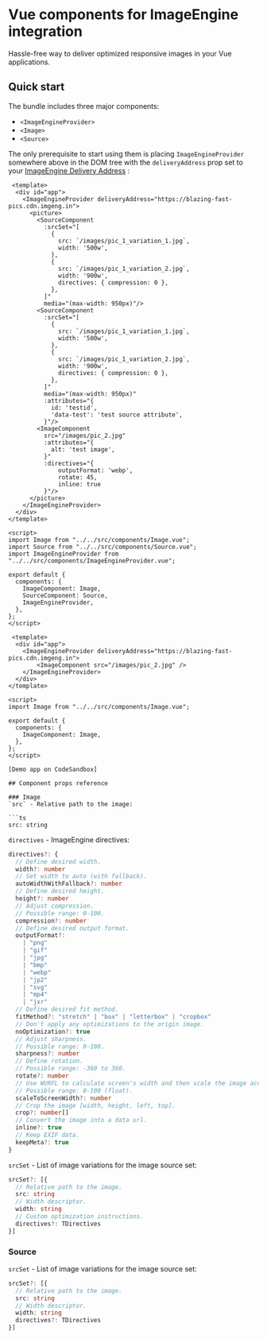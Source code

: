 # Vue components for ImageEngine integration

Hassle-free way to deliver optimized responsive images in your Vue applications.

## Quick start

The bundle includes three major components:

* `<ImageEngineProvider>`
* `<Image>`
* `<Source>`

The only prerequisite to start using them is placing `ImageEngineProvider` somewhere above in the DOM tree with the `deliveryAddress` prop set to your [ImageEngine Delivery Address](https://support.imageengine.io/hc/en-us/articles/360059238371-Quick-Start) :

```vue
 <template>
  <div id="app">
    <ImageEngineProvider deliveryAddress="https://blazing-fast-pics.cdn.imgeng.in">
      <picture>
        <SourceComponent
          :srcSet="[
            {
              src: `/images/pic_1_variation_1.jpg`,
              width: '500w',
            },
            {
              src: `/images/pic_1_variation_2.jpg`,
              width: '900w',
              directives: { compression: 0 },
            },
          ]"
          media="(max-width: 950px)"/>
        <SourceComponent
          :srcSet="[
            {
              src: `/images/pic_1_variation_1.jpg`,
              width: '500w',
            },
            {
              src: `/images/pic_1_variation_2.jpg`,
              width: '900w',
              directives: { compression: 0 },
            },
          ]"
          media="(max-width: 950px)"
          :attributes="{
            id: 'testid',
            'data-test': 'test source attribute',
          }"/>
        <ImageComponent
          src="/images/pic_2.jpg"
          :attributes="{
            alt: 'test image',
          }"
          :directives="{
              outputFormat: 'webp',
              rotate: 45,
              inline: true
          }"/>
      </picture>
    </ImageEngineProvider>
  </div>
</template>

<script>
import Image from "../../src/components/Image.vue";
import Source from "../../src/components/Source.vue";
import ImageEngineProvider from "../../src/components/ImageEngineProvider.vue";

export default {
  components: {
    ImageComponent: Image,
    SourceComponent: Source,
    ImageEngineProvider,
  },
};
</script>

```

```vue
 <template>
  <div id="app">
    <ImageEngineProvider deliveryAddress="https://blazing-fast-pics.cdn.imgeng.in">
        <ImageComponent src="/images/pic_2.jpg" />
    </ImageEngineProvider>
  </div>
</template>

<script>
import Image from "../../src/components/Image.vue";

export default {
  components: {
    ImageComponent: Image,
  },
};
</script>

[Demo app on CodeSandbox]

## Component props reference

### Image
`src` - Relative path to the image:

```ts
src: string
```

`directives` - ImageEngine directives:

```ts
directives?: {
  // Define desired width.
  width?: number
  // Set width to auto (with fallback).
  autoWidthWithFallback?: number
  // Define desired height.
  height?: number
  // Adjust compression.
  // Possible range: 0-100.
  compression?: number
  // Define desired output format.
  outputFormat?:
    | "png"
    | "gif"
    | "jpg"
    | "bmp"
    | "webp"
    | "jp2"
    | "svg"
    | "mp4"
    | "jxr"
  // Define desired fit method.
  fitMethod?: "stretch" | "box" | "letterbox" | "cropbox"
  // Don't apply any optimizations to the origin image.
  noOptimization?: true
  // Adjust sharpness.
  // Possible range: 0-100.
  sharpness?: number
  // Define rotation.
  // Possible range: -360 to 360.
  rotate?: number
  // Use WURFL to calculate screen's width and then scale the image accordingly.
  // Possible range: 0-100 (float).
  scaleToScreenWidth?: number
  // Crop the image [width, height, left, top].
  crop?: number[]
  // Convert the image into a data url.
  inline?: true
  // Keep EXIF data.
  keepMeta?: true
}
```

`srcSet` - List of image variations for the image source set:

```ts
srcSet?: [{
  // Relative path to the image.
  src: string
  // Width descriptor.
  width: string
  // Custom optimization instructions.
  directives?: TDirectives
}]
```


### Source
`srcSet` - List of image variations for the image source set:

```ts
srcSet?: [{
  // Relative path to the image.
  src: string
  // Width descriptor.
  width: string
  directives?: TDirectives
}]
```
